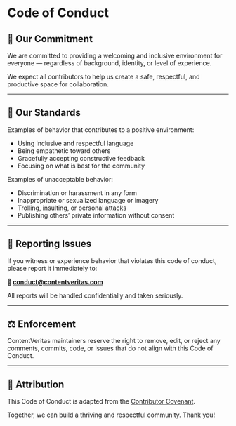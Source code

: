 # Code of Conduct

## 💬 Our Commitment

We are committed to providing a welcoming and inclusive environment for everyone — regardless of background, identity, or level of experience.

We expect all contributors to help us create a safe, respectful, and productive space for collaboration.

---

## 📜 Our Standards

Examples of behavior that contributes to a positive environment:

- Using inclusive and respectful language
- Being empathetic toward others
- Gracefully accepting constructive feedback
- Focusing on what is best for the community

Examples of unacceptable behavior:

- Discrimination or harassment in any form
- Inappropriate or sexualized language or imagery
- Trolling, insulting, or personal attacks
- Publishing others’ private information without consent

---

## 🚨 Reporting Issues

If you witness or experience behavior that violates this code of conduct, please report it immediately to:

**📧 conduct@contentveritas.com**

All reports will be handled confidentially and taken seriously.

---

## ⚖️ Enforcement

ContentVeritas maintainers reserve the right to remove, edit, or reject any comments, commits, code, or issues that do not align with this Code of Conduct.

---

## 🙏 Attribution

This Code of Conduct is adapted from the [Contributor Covenant](https://www.contributor-covenant.org/version/2/1/code_of_conduct/).

Together, we can build a thriving and respectful community. Thank you!
